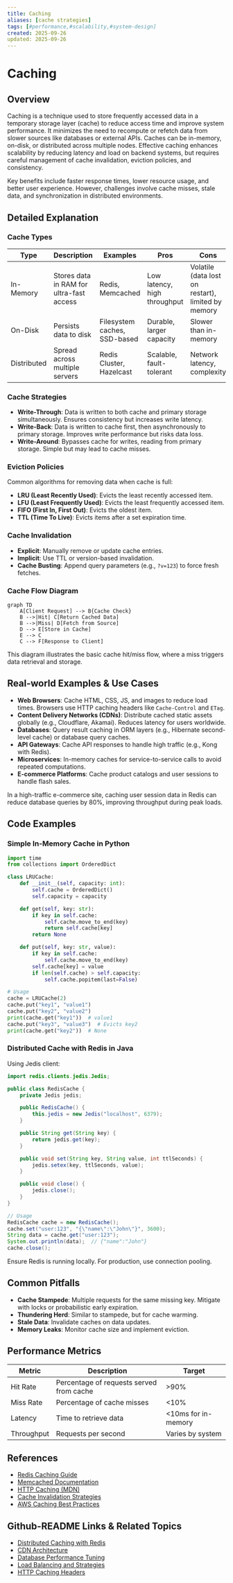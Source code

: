 ```yaml
---
title: Caching
aliases: [cache strategies]
tags: [#performance,#scalability,#system-design]
created: 2025-09-26
updated: 2025-09-26
---
```


# Caching

## Overview

Caching is a technique used to store frequently accessed data in a temporary storage layer (cache) to reduce access time and improve system performance. It minimizes the need to recompute or refetch data from slower sources like databases or external APIs. Caches can be in-memory, on-disk, or distributed across multiple nodes. Effective caching enhances scalability by reducing latency and load on backend systems, but requires careful management of cache invalidation, eviction policies, and consistency.

Key benefits include faster response times, lower resource usage, and better user experience. However, challenges involve cache misses, stale data, and synchronization in distributed environments.

## Detailed Explanation

### Cache Types

| Type | Description | Examples | Pros | Cons |
|------|-------------|----------|------|------|
| In-Memory | Stores data in RAM for ultra-fast access | Redis, Memcached | Low latency, high throughput | Volatile (data lost on restart), limited by memory |
| On-Disk | Persists data to disk | Filesystem caches, SSD-based | Durable, larger capacity | Slower than in-memory |
| Distributed | Spread across multiple servers | Redis Cluster, Hazelcast | Scalable, fault-tolerant | Network latency, complexity |

### Cache Strategies

- **Write-Through**: Data is written to both cache and primary storage simultaneously. Ensures consistency but increases write latency.
- **Write-Back**: Data is written to cache first, then asynchronously to primary storage. Improves write performance but risks data loss.
- **Write-Around**: Bypasses cache for writes, reading from primary storage. Simple but may lead to cache misses.

### Eviction Policies

Common algorithms for removing data when cache is full:

- **LRU (Least Recently Used)**: Evicts the least recently accessed item.
- **LFU (Least Frequently Used)**: Evicts the least frequently accessed item.
- **FIFO (First In, First Out)**: Evicts the oldest item.
- **TTL (Time To Live)**: Evicts items after a set expiration time.

### Cache Invalidation

- **Explicit**: Manually remove or update cache entries.
- **Implicit**: Use TTL or version-based invalidation.
- **Cache Busting**: Append query parameters (e.g., `?v=123`) to force fresh fetches.

### Cache Flow Diagram

```mermaid
graph TD
    A[Client Request] --> B{Cache Check}
    B -->|Hit| C[Return Cached Data]
    B -->|Miss| D[Fetch from Source]
    D --> E[Store in Cache]
    E --> C
    C --> F[Response to Client]
```

This diagram illustrates the basic cache hit/miss flow, where a miss triggers data retrieval and storage.

## Real-world Examples & Use Cases

- **Web Browsers**: Cache HTML, CSS, JS, and images to reduce load times. Browsers use HTTP caching headers like `Cache-Control` and `ETag`.
- **Content Delivery Networks (CDNs)**: Distribute cached static assets globally (e.g., Cloudflare, Akamai). Reduces latency for users worldwide.
- **Databases**: Query result caching in ORM layers (e.g., Hibernate second-level cache) or database query caches.
- **API Gateways**: Cache API responses to handle high traffic (e.g., Kong with Redis).
- **Microservices**: In-memory caches for service-to-service calls to avoid repeated computations.
- **E-commerce Platforms**: Cache product catalogs and user sessions to handle flash sales.

In a high-traffic e-commerce site, caching user session data in Redis can reduce database queries by 80%, improving throughput during peak loads.

## Code Examples

### Simple In-Memory Cache in Python

```python
import time
from collections import OrderedDict

class LRUCache:
    def __init__(self, capacity: int):
        self.cache = OrderedDict()
        self.capacity = capacity

    def get(self, key: str):
        if key in self.cache:
            self.cache.move_to_end(key)
            return self.cache[key]
        return None

    def put(self, key: str, value):
        if key in self.cache:
            self.cache.move_to_end(key)
        self.cache[key] = value
        if len(self.cache) > self.capacity:
            self.cache.popitem(last=False)

# Usage
cache = LRUCache(2)
cache.put("key1", "value1")
cache.put("key2", "value2")
print(cache.get("key1"))  # value1
cache.put("key3", "value3")  # Evicts key2
print(cache.get("key2"))  # None
```

### Distributed Cache with Redis in Java

Using Jedis client:

```java
import redis.clients.jedis.Jedis;

public class RedisCache {
    private Jedis jedis;

    public RedisCache() {
        this.jedis = new Jedis("localhost", 6379);
    }

    public String get(String key) {
        return jedis.get(key);
    }

    public void set(String key, String value, int ttlSeconds) {
        jedis.setex(key, ttlSeconds, value);
    }

    public void close() {
        jedis.close();
    }
}

// Usage
RedisCache cache = new RedisCache();
cache.set("user:123", "{\"name\":\"John\"}", 3600);
String data = cache.get("user:123");
System.out.println(data);  // {"name":"John"}
cache.close();
```

Ensure Redis is running locally. For production, use connection pooling.

## Common Pitfalls

- **Cache Stampede**: Multiple requests for the same missing key. Mitigate with locks or probabilistic early expiration.
- **Thundering Herd**: Similar to stampede, but for cache warming.
- **Stale Data**: Invalidate caches on data updates.
- **Memory Leaks**: Monitor cache size and implement eviction.

## Performance Metrics

| Metric | Description | Target |
|--------|-------------|--------|
| Hit Rate | Percentage of requests served from cache | >90% |
| Miss Rate | Percentage of cache misses | <10% |
| Latency | Time to retrieve data | <10ms for in-memory |
| Throughput | Requests per second | Varies by system |

## References

- [Redis Caching Guide](https://redis.io/topics/lru-cache)
- [Memcached Documentation](https://memcached.org/)
- [HTTP Caching (MDN)](https://developer.mozilla.org/en-US/docs/Web/HTTP/Caching)
- [Cache Invalidation Strategies](https://martinfowler.com/bliki/TwoHardThings.html)
- [AWS Caching Best Practices](https://aws.amazon.com/caching/)

## Github-README Links & Related Topics

- [Distributed Caching with Redis](../distributed-caching-with-redis/)
- [CDN Architecture](../cdn-architecture/)
- [Database Performance Tuning](../database-performance-tuning/)
- [Load Balancing and Strategies](../load-balancing-and-strategies/)
- [HTTP Caching Headers](../http-caching-headers/)